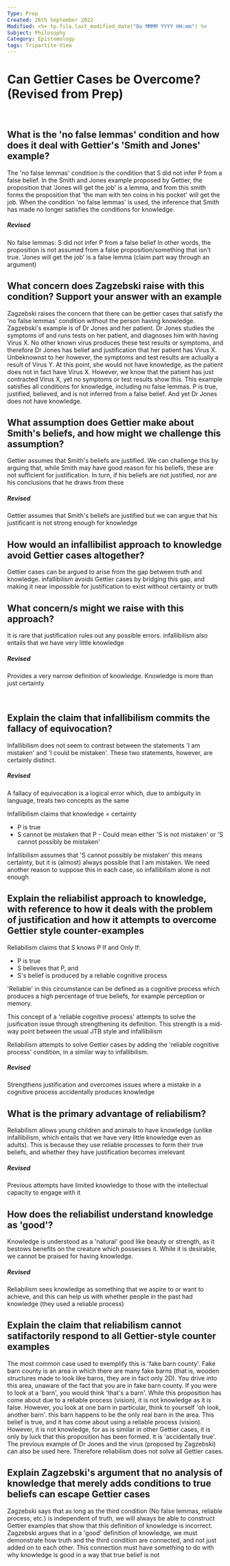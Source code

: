 ```yaml
---
Type: Prep
Created: 26th September 2022
Modified: <%+ tp.file.last_modified_date("Do MMMM YYYY HH:mm") %>
Subject: Philosophy
Category: Epistemology
tags: Tripartite-View
---
```


# Can Gettier Cases be Overcome? (Revised from Prep)
</br>


## What is the 'no false lemmas' condition and how does it deal with Gettier's 'Smith and Jones' example?

The 'no false lemmas' condition is the condition that S did not infer P from a false belief. In the Smith and Jones example proposed by Gettier, the proposition that 'Jones will get the job' is a lemma, and from this smith forms the proposition that 'the man with ten coins in his pocket' will get the job. When the condition 'no false lemmas' is used, the inference that Smith has made no longer satisfies the conditions for knowledge.

##### Revised
No false lemmas: S did not infer P from a false belief
In other words, the proposition is not assumed from a false proposition/something that isn't true. 'Jones will get the job' is a false lemma (claim part way through an argument)
</br>

## What concern does Zagzebski raise with this condition? Support your answer with an example

Zagzebski raises the concern that there can be gettier cases that satisfy the 'no false lemmas' condition without the person having knowledge. Zagzebski's example is of Dr Jones and her patient. Dr Jones studies the symptoms of and runs tests on her patient, and diagnoses him with having Virus X. No other known virus produces these test results or symptoms, and therefore Dr Jones has belief and justification that her patient has Virus X. Unbeknownst to her however, the symptoms and test results are actually a result of Virus Y. At this point, she would not have knowledge, as the patient does not in fact have Virus X. However, we know that the patient has just contracted Virus X, yet no symptoms or test results show this. This example satisfies all conditions for knowledge, including no false lemmas. P is true, justified, believed, and is not inferred from a false belief. And yet Dr Jones does not have knowledge.
</br>

## What assumption does Gettier make about Smith's beliefs, and how might we challenge this assumption?

Gettier assumes that Smith's beliefs are justified. We can challenge this by arguing that, while Smith may have good reason for his beliefs, these are not sufficient for justification. In turn, if his beliefs are not justified, nor are his conclusions that he draws from these

##### Revised
Gettier assumes that Smith's beliefs are justified but we can argue that his justificant is not strong enough for knowledge
</br>

## How would an infallibilist approach to knowledge avoid Gettier cases altogether?
Gettier cases can be argued to arise from the gap between truth and knowledge. infallibilism avoids Gettier cases by bridging this gap, and making it near impossible for justification to exist without certainty or truth
</br>

## What concern/s might we raise with this approach?

It is rare that justification rules out any possible errors. infallibilism also entails that we have very little knowledge

##### Revised
Provides a very narrow definition of knowledge. Knowledge is more than just certainty

</br>

## Explain the claim that infallibilism commits the fallacy of equivocation?
Infallibilism does not seem to contrast between the statements 'I am mistaken' and 'I could be mistaken'. These two statements, however, are certainly distinct.

##### Revised
A fallacy of equivocation is a logical error which, due to ambiguity in language, treats two concepts as the same

Infallibilism claims that knowledge = certainty
- P is true
- S cannot be mistaken that P
		- Could mean either 'S is not mistaken' or 'S cannot possibly be mistaken'

Infallibilism assumes that 'S cannot possibly be mistaken' this means certainty, but it is (almost) always possible that I am mistaken. We need another reason to suppose this in each case, so infallibilism alone is not enough
</br>

## Explain the reliabilist approach to knowledge, with reference to how it deals with the problem of justification and how it attempts to overcome Gettier style counter-examples
Reliabilism claims that S knows P If and Only If:
- P is true
- S believes that P, and
- S's belief is produced by a reliable cognitive process

'Reliable' in this circumstance can be defined as a cognitive process which produces a high percentage of true beliefs, for example perception or memory.

This concept of a 'reliable cognitive process' attempts to solve the jusification issue through strengthening its definition. This strength is a mid-way point between the usual JTB style and infallibilism

Reliabilism attempts to solve Gettier cases by adding the 'reliable cognitive process' condition, in a similar way to infallibilism.

##### Revised
Strengthens justification and overcomes issues where a mistake in a cognitive process accidentally produces knowledge
</br>


## What is the primary advantage of reliabilism?
Reliabilism allows young children and animals to have knowledge (unlike infallibilism, which entails that we have very little knowledge even as adults). This is because they use reliable processes to form their true beliefs, and whether they have justification becomes irrelevant

##### Revised
Previous attempts have limited knowledge to those with the intellectual capacity to engage with it
</br>

## How does the reliabilist understand knowledge as 'good'?
Knowledge is understood as a 'natural' good like beauty or strength, as it bestows benefits on the creature which possesses it. While it is desirable, we cannot be praised for having knowledge.

##### Revised
Reliabilism sees knowledge as something that we aspire to or want to achieve, and this can help us with whether people in the past had knowledge (they used a reliable process)
</br>

## Explain the claim that reliabilism cannot satifactorily respond to all Gettier-style counter examples
The most common case used to exemplify this is 'fake barn county'. Fake barn county is an area in which there are many fake barns (that is, wooden structures made to look like barns, they are in fact only 2D). You drive into this area, unaware of the fact that you are in fake barn county. If you were to look at a 'barn', you would think 'that's a barn'. While this proposition has come about due to a reliable process (vision), it is not knowledge as it is false. However, you look at one barn in particular, think to yourself  'oh look, another barn'. this barn happens to be the only real barn in the area. This belief is true, and it has come about using a reliable process (vision). However, it is not knowledge, for as is similar in other Gettier cases, it is only by luck that this proposition has been formed. It is 'accidentally true'. The previous example of Dr Jones and the virus (proposed by Zagzebski) can also be used here. Therefore reliabilism does not solve all Gettier cases.
</br>



## Explain Zagzebski's argument that no analysis of knowledge that merely adds conditions to true beliefs can escape Gettier cases
Zagzebski says that as long as the third condition (No false lemmas, reliable process, etc.) is independent of truth, we will always be able to construct Gettier examples that show that this definition of knowledge is incorrect. Zagzebski argues that in a 'good' definition of knowledge, we must demonstrate how truth and the third condition are connected, and not just added on to each other. This connection must have something to do with why knowledge is good in a way that true belief is not